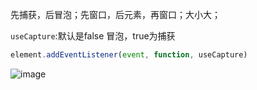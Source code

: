 
先捕获，后冒泡；先窗口，后元素，再窗口；大小大；

`useCapture`:默认是false 冒泡，true为捕获
```js
element.addEventListener(event, function, useCapture) 
```

![image](https://user-images.githubusercontent.com/2714474/179706982-65a7b8dd-689b-4867-b974-b65dd8f5ff35.png)

